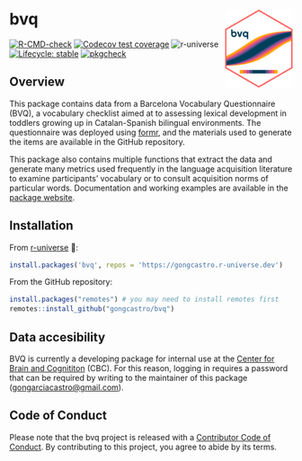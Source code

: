 # bvq <a href="https://gongcastro.github.io/bvq"><img src="man/figures/logo.png" align="right" height="139" /></a>
<!-- badges: start -->
[![R-CMD-check](https://github.com/gongcastro/bvq/actions/workflows/check-standard.yaml/badge.svg)](https://github.com/gongcastro/bvq/actions/workflows/R-CMD-check.yaml)
[![Codecov test coverage](https://codecov.io/gh/gongcastro/bvq/branch/main/graph/badge.svg)](https://app.codecov.io/gh/gongcastro/bvq?branch=main)
![r-universe](https://gongcastro.r-universe.dev/badges/bvq)
[![Lifecycle: stable](https://img.shields.io/badge/lifecycle-stable-brightgreen.svg)](https://lifecycle.r-lib.org/articles/stages.html#stable)
[![pkgcheck](https://github.com/gongcastro/bvq/workflows/pkgcheck/badge.svg)](https://github.com/<org>/<repo>/actions?query=workflow%3Apkgcheck)
<!-- badges: end -->

## Overview

This package contains data from a Barcelona Vocabulary Questionnaire (BVQ), a vocabulary checklist aimed at to assessing lexical development in toddlers growing up in Catalan-Spanish bilingual environments. The questionnaire was deployed using [formr](https://formr.org/), and the materials used to generate the items are available in the GitHub repository.

This package also contains multiple functions that extract the data and generate many metrics used frequently in the language acquisition literature to examine participants’ vocabulary or to consult acquisition norms of particular words. Documentation and working examples are available in the [package website](https://gongcastro.github.io/bvq).


## Installation

From [r-universe](https://gongcastro.r-universe.dev/bvq) :rocket::

```r
install.packages('bvq', repos = 'https://gongcastro.r-universe.dev')
```

From the GitHub repository:

```r
install.packages("remotes") # you may need to install remotes first
remotes::install_github("gongcastro/bvq")
```

## Data accesibility

BVQ is currently a developing package for internal use at the [Center for Brain and Cognititon](https://www.upf.edu/web/cbc) (CBC). For this reason, logging in requires a password that can be required by writing to the maintainer of this package ([gongarciacastro@gmail.com](mailto:gongarciacastro@gmail.com)).

## Code of Conduct

Please note that the bvq project is released with a [Contributor Code of Conduct](https://contributor-covenant.org/version/2/1/CODE_OF_CONDUCT.html). By contributing to this project, you agree to abide by its terms.

